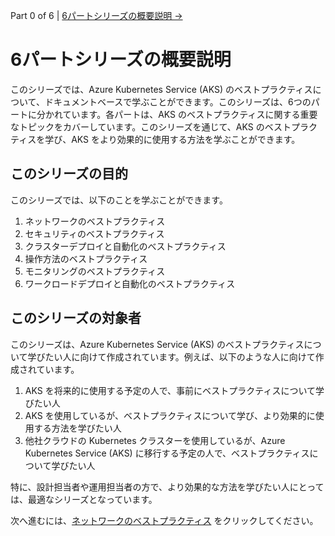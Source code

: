 Part 0 of 6 | [6パートシリーズの概要説明 &rarr;](.//1-networking.md)


# 6パートシリーズの概要説明

このシリーズでは、Azure Kubernetes Service (AKS) のベストプラクティスについて、ドキュメントベースで学ぶことができます。このシリーズは、6つのパートに分かれています。各パートは、AKS のベストプラクティスに関する重要なトピックをカバーしています。このシリーズを通じて、AKS のベストプラクティスを学び、AKS をより効果的に使用する方法を学ぶことができます。

## このシリーズの目的

このシリーズでは、以下のことを学ぶことができます。

1. ネットワークのベストプラクティス
2. セキュリティのベストプラクティス
3. クラスターデプロイと自動化のべストプラクティス
4. 操作方法のベストプラクティス
5. モニタリングのベストプラクティス
6. ワークロードデプロイと自動化のベストプラクティス

## このシリーズの対象者

このシリーズは、Azure Kubernetes Service (AKS) のベストプラクティスについて学びたい人に向けて作成されています。例えば、以下のような人に向けて作成されています。

1. AKS を将来的に使用する予定の人で、事前にベストプラクティスについて学びたい人
2. AKS を使用しているが、ベストプラクティスについて学び、より効果的に使用する方法を学びたい人
3. 他社クラウドの Kubernetes クラスターを使用しているが、Azure Kubernetes Service (AKS) に移行する予定の人で、ベストプラクティスについて学びたい人

特に、設計担当者や運用担当者の方で、より効果的な方法を学びたい人にとっては、最適なシリーズとなっています。

次へ進むには、[ネットワークのベストプラクティス](./1-networking.md) をクリックしてください。